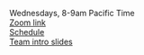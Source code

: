 Wednesdays, 8-9am Pacific Time  
[Zoom link](https://us06web.zoom.us/j/86188807208?pwd=QnhNdnZMZlR2ckxRcE42c3ppRzU0dz09)  
[Schedule](https://docs.google.com/spreadsheets/d/1l-MIkyDp86fTB47hEU5UyDyOrQoqCHwUzKL5VbpE5oM/edit#gid=0)  
[Team intro slides](https://docs.google.com/spreadsheets/d/1l-MIkyDp86fTB47hEU5UyDyOrQoqCHwUzKL5VbpE5oM/edit#gid=0)
